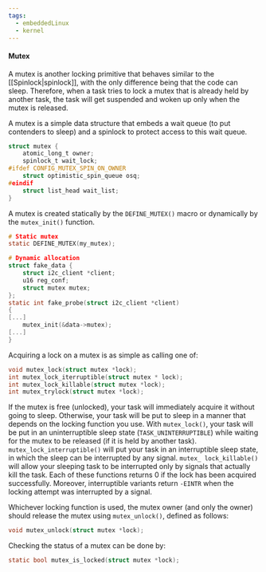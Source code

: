 ```yaml
---
tags:
  - embeddedLinux
  - kernel
---
```

#### Mutex
A mutex is another locking primitive that behaves similar to the [[Spinlock|spinlock]], with the only difference being that the code can sleep. Therefore, when a task tries to lock a mutex that is already held by another task, the task will get suspended and woken up only when the mutex is released.

A mutex is a simple data structure that embeds a wait queue (to put contenders to sleep) and a spinlock to protect access to this wait queue.
```c
struct mutex {
	atomic_long_t owner;
	spinlock_t wait_lock;
#ifdef CONFIG_MUTEX_SPIN_ON_OWNER
	struct optimistic_spin_queue osq;
#eindif
	struct list_head wait_list;
}
```

A mutex is created statically by the `DEFINE_MUTEX()` macro or dynamically by the `mutex_init()` function.
```c
# Static mutex
static DEFINE_MUTEX(my_mutex);

# Dynamic allocation
struct fake_data {
	struct i2c_client *client;
	u16 reg_conf;
	struct mutex mutex;
};
static int fake_probe(struct i2c_client *client)
{
[...]
	mutex_init(&data->mutex);
[...]
}
```

Acquiring a lock on a mutex is as simple as calling one of:
```c
void mutex_lock(struct mutex *lock);
int mutex_lock_iterruptible(struct mutex * lock);
int mutex_lock_killable(struct mutex *lock);
int mutex_trylock(struct mutex *lock);
```
If the mutex is free (unlocked), your task will immediately acquire it without going to sleep. Otherwise, your task will be put to sleep in a manner that depends on the locking function you use. With `mutex_lock()`, your task will be put in an uninterruptible sleep state (`TASK_UNINTERRUPTIBLE`) while waiting for the mutex to be released (if it is held by another task). `mutex_lock_interruptible()` will put your task in an interruptible sleep state, in which the sleep can be interrupted by any signal. `mutex_ lock_killable()` will allow your sleeping task to be interrupted only by signals that actually kill the task. Each of these functions returns 0 if the lock has been acquired successfully. Moreover, interruptible variants return `-EINTR` when the locking attempt was interrupted by a signal.

Whichever locking function is used, the mutex owner (and only the owner) should release the mutex using `mutex_unlock()`, defined as follows:
```c
void mutex_unlock(struct mutex *lock);
```

Checking the status of a mutex can be done by:
```c
static bool mutex_is_locked(struct mutex *lock);
```